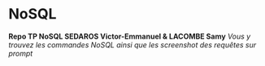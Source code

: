 # NoSQL

**Repo TP NoSQL SEDAROS Victor-Emmanuel & LACOMBE Samy**
*Vous y trouvez les commandes NoSQL ainsi que les screenshot des requêtes sur prompt*
